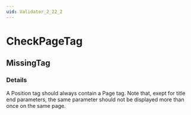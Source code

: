 ```yaml
---
uid: Validator_2_22_2
---
```


# CheckPageTag

## MissingTag

<!-- Description, Properties, ... sections are auto-generated. -->
<!-- REPLACE ME AUTO-GENERATION -->

### Details

A Position tag should always contain a Page tag.
Note that, exept for title end parameters, the same parameter should not be displayed more than once on the same page.

<!-- Uncomment to add example code -->
<!--### Example code-->
